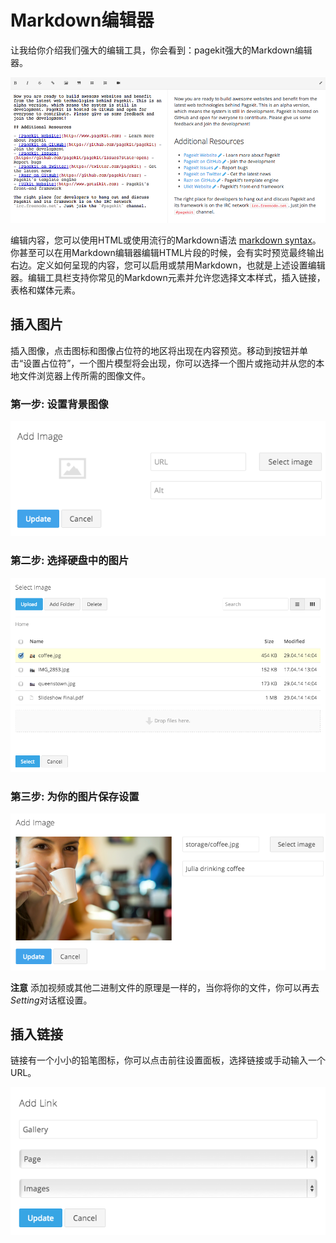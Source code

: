 # Markdown编辑器

让我给你介绍我们强大的编辑工具，你会看到：pagekit强大的Markdown编辑器。

![Markdown editor](images/markdown.png)

编辑内容，您可以使用HTML或使用流行的Markdown语法 [markdown syntax](http://daringfireball.net/projects/markdown/syntax)。你甚至可以在用Markdown编辑器编辑HTML片段的时候，会有实时预览最终输出右边。定义如何呈现的内容，您可以启用或禁用Markdown，也就是上述设置编辑器。编辑工具栏支持你常见的Markdown元素并允许您选择文本样式，插入链接，表格和媒体元素。

## 插入图片

插入图像，点击图标和图像占位符的地区将出现在内容预览。移动到按钮并单击“设置占位符”，一个图片模型将会出现，你可以选择一个图片或拖动并从您的本地文件浏览器上传所需的图像文件。

### 第一步: 设置背景图像

![Adding and image, step 1](images/markdown-image-1.png)

### 第二步: 选择硬盘中的图片

![Adding and image, step 2](images/markdown-image-2.png)

### 第三步: 为你的图片保存设置

![Adding and image, step 3](images/markdown-image-3.png)

**注意** 添加视频或其他二进制文件的原理是一样的，当你将你的文件，你可以再去*Setting*对话框设置。

## 插入链接

链接有一个小小的铅笔图标，你可以点击前往设置面板，选择链接或手动输入一个URL。

![Adding a link](images/markdown-link.png)
